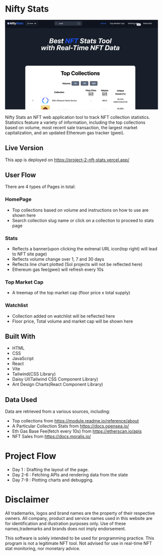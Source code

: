 # Nifty Stats

![HomePage](src/assets/img/Homepage.png)

Nifty Stats an NFT web application tool to track NFT collection statistics. Statistics feature a variety of information, including the top collections based on volume, most recent sale transaction, the largest market capitalization, and an updated Ethereum gas tracker (gwei).

## Live Version

This app is deployed on https://project-2-nft-stats.vercel.app/

## User Flow

There are 4 types of Pages in total:

### HomePage

- Top collections based on volume and instructions on how to use are shown here
- Search collection slug name or click on a collection to proceed to stats page

### Stats

- Reflects a banner(upon clicking the extrenal URL icon(top right) will lead to NFT site page)
- Reflects volume change over 1, 7 and 30 days
- Reflects line chart plotted (Sol projects will not be reflected here)
- Ethereum gas fee(gwei) will refresh every 10s

### Top Market Cap

- A treemap of the top market cap (floor price x total supply)

### Watchlist

- Collection added on watchlist will be reflected here
- Floor price, Total volume and market cap will be shown here

## Built With

- HTML
- CSS
- JavaScript
- React
- Vite
- Tailwind(CSS Library)
- Daisy UI(Tailwind CSS Component Library)
- Ant Design Charts(React Component Library)

## Data Used

Data are retrieved from a various sources, including:

- Top collections from https://module.readme.io/reference/about
- A Particular Collection Stats from https://docs.opensea.io/
- Eth Gas Base Fee(fetch every 10s) from https://etherscan.io/apis
- NFT Sales from https://docs.moralis.io/

# Project Flow

- Day 1 : Drafting the layout of the page.
- Day 2-6 : Fetching APIs and rendering data from the state
- Day 7-9 : Plotting charts and debugging.

# Disclaimer

All trademarks, logos and brand names are the property of their respective owners. All company, product and service names used in this website are for identification and illustration purposes only. Use of these names,trademarks and brands does not imply endorsement.

This software is solely intended to be used for programming practice. This program is not a legitimate NFT tool. Not advised for use in real-time NFT stat monitoring, nor monetary advice.
